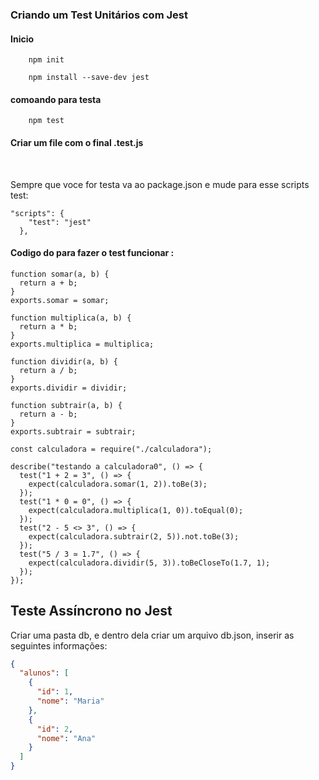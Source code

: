 ### Criando um Test Unitários com Jest

#### Inicio

        npm init

        npm install --save-dev jest

#### comoando para testa

        npm test

#### Criar um file com o final .test.js

<br>

<p>Sempre que voce for testa va ao package.json e mude para esse scripts test:</p>

```
"scripts": {
    "test": "jest"
  },
```

#### Codigo do para fazer o test funcionar :

```
function somar(a, b) {
  return a + b;
}
exports.somar = somar;

function multiplica(a, b) {
  return a * b;
}
exports.multiplica = multiplica;

function dividir(a, b) {
  return a / b;
}
exports.dividir = dividir;

function subtrair(a, b) {
  return a - b;
}
exports.subtrair = subtrair;
```

```
const calculadora = require("./calculadora");

describe("testando a calculadora0", () => {
  test("1 + 2 = 3", () => {
    expect(calculadora.somar(1, 2)).toBe(3);
  });
  test("1 * 0 = 0", () => {
    expect(calculadora.multiplica(1, 0)).toEqual(0);
  });
  test("2 - 5 <> 3", () => {
    expect(calculadora.subtrair(2, 5)).not.toBe(3);
  });
  test("5 / 3 ≃ 1.7", () => {
    expect(calculadora.dividir(5, 3)).toBeCloseTo(1.7, 1);
  });
});
```

## Teste Assíncrono no Jest

<p>Criar uma pasta db, e dentro dela criar um arquivo db.json,
inserir as seguintes informações:</p>

```json
{
  "alunos": [
    {
      "id": 1,
      "nome": "Maria"
    },
    {
      "id": 2,
      "nome": "Ana"
    }
  ]
}
```
